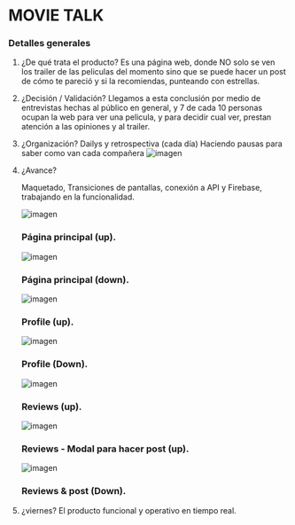 # MOVIE TALK
### Detalles generales

1) ¿De qué trata el producto?
	Es una página web, donde NO solo se ven los trailer de las peliculas del momento sino que se puede hacer un post de cómo te pareció y si la recomiendas, punteando con estrellas.

2) ¿Decisión / Validación?
	Llegamos a esta conclusión por medio de entrevistas hechas al público en general, y 7 de cada 10 personas ocupan la web para ver una pelicula, y para decidir cual ver, prestan atención a las opiniones y al trailer.

3) ¿Organización?
	Dailys y retrospectiva (cada día)
	Haciendo pausas para saber como van cada compañera
	![imagen](https://s9.postimg.org/8obtl1egv/Whats_App_Image_2018-01-10_at_16.29.32.jpg)

4) ¿Avance?

	Maquetado, Transiciones de pantallas, conexión a API y Firebase, trabajando en la funcionalidad.

	![imagen](https://s9.postimg.org/579rhuxcf/image.jpg) 
	### Página principal (up).

	![imagen](https://s9.postimg.org/cn913qdcv/image.jpg) 
	### Página principal (down).

	![imagen](https://s9.postimg.org/4uidbruj3/image.jpg) 
	### Profile  (up).

	![imagen](https://s9.postimg.org/nzlmlk427/image.jpg) 
	### Profile (Down).

	![imagen](https://s9.postimg.org/ocd0rqu1r/image.jpg)
	### Reviews (up).

	![imagen](https://s9.postimg.org/ynpdk3o8f/image.jpg) 
	### Reviews - Modal para hacer post (up).

	![imagen](https://s9.postimg.org/dpj7mbtm7/image.jpg) 
	### Reviews & post (Down).


5) ¿viernes?
	El producto funcional y operativo en tiempo real.


